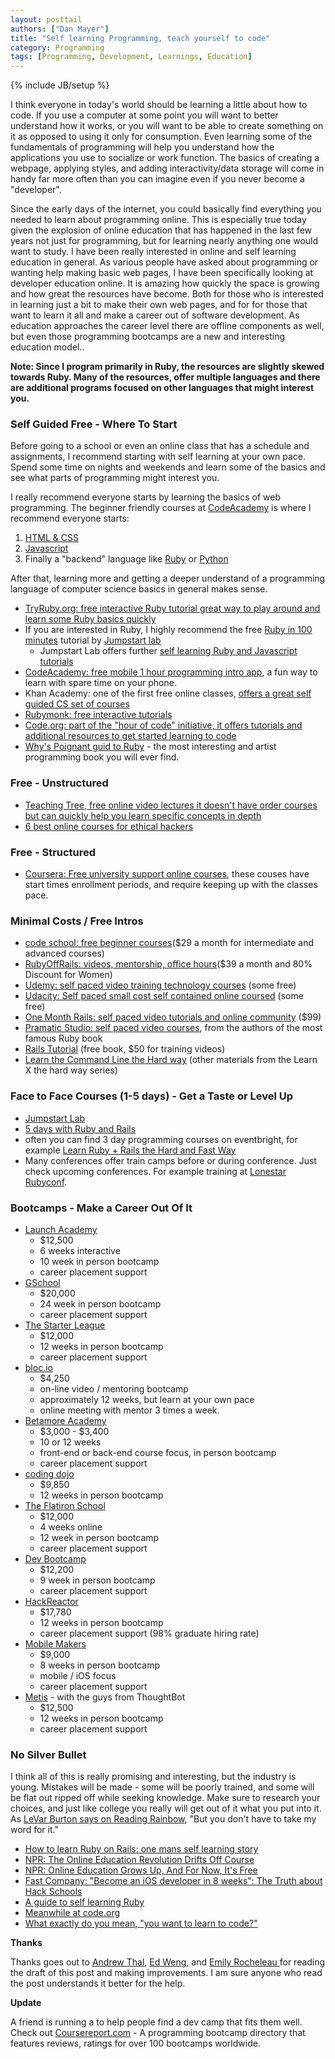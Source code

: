 ```yaml
---
layout: posttail
authors: ["Dan Mayer"]
title: "Self learning Programming, teach yourself to code"
category: Programming
tags: [Programming, Development, Learnings, Education]
---
```

{% include JB/setup %}

I think everyone in today's world should be learning a little about how to code. If you use a computer at some point you will want to better understand how it works, or you will want to be able to create something on it as opposed to using it only for consumption. Even learning some of the fundamentals of programming will help you understand how the applications you use to socialize or work function. The basics of creating a webpage, applying styles, and adding interactivity/data storage will come in handy far more often than you can imagine even if you never become a "developer".

Since the early days of the internet, you could basically find everything you needed to learn about programming online. This is especially true today given the explosion of online education that has happened in the last few years not just for programming, but for learning nearly anything one would want to study. I have been really interested in online and self learning education in general. As various people have asked about programming or wanting help making basic web pages, I have been specifically looking at developer education online. It is amazing how quickly the space is growing and how great the resources have become. Both for those who is interested in learning just a bit to make their own web pages, <!--more--> and for for those that want to learn it all and make a career out of software development. As education approaches the career level there are offline components as well, but even those programming bootcamps are a new and interesting education model..

__Note: Since I program primarily in Ruby, the resources are slightly skewed towards Ruby. Many of the resources, offer multiple languages and there are additional programs focused on other languages that might interest you.__

### Self Guided Free - Where To Start

Before going to a school or even an online class that has a schedule and assignments, I recommend starting with self learning at your own pace. Spend some time on nights and weekends and learn some of the basics and see what parts of programming might interest you.

I really recommend everyone starts by learning the basics of web programming. The beginner friendly courses at [CodeAcademy](http://www.codecademy.com/) is where I recommend everyone starts:

1. [HTML & CSS](http://www.codecademy.com/tracks/web)
2. [Javascript](http://www.codecademy.com/tracks/javascript)
3. Finally a "backend" language like [Ruby](http://www.codecademy.com/tracks/ruby) or [Python](https://www.codecademy.com/catalog/language/python)

After that, learning more and getting a deeper understand of a programming language of computer science basics in general makes sense.

* [TryRuby.org: free interactive Ruby tutorial great way to play around and learn some Ruby basics quickly](http://tryruby.org/levels/1/challenges/0)
* If you are interested in Ruby, I highly recommend the free [Ruby in 100 minutes](http://tutorials.jumpstartlab.com/projects/ruby_in_100_minutes.html) tutorial by [Jumpstart lab](http://jumpstartlab.com/)
  * Jumpstart Lab offers further [self learning Ruby and Javascript tutorials](http://tutorials.jumpstartlab.com/)
* [CodeAcademy: free mobile 1 hour programming intro app](http://techcrunch.com/2013/12/09/codecademy-releases-its-first-educational-app-a-k-a-my-new-subway-time-killer/), a fun way to learn with spare time on your phone.
* Khan Academy: one of the first free online classes, [offers a great self guided CS set of courses](https://www.khanacademy.org/cs)
* [Rubymonk: free interactive tutorials](https://rubymonk.com)
* [Code.org: part of the "hour of code" initiative, it offers tutorials and additional resources to get started learning to code](http://code.org/learn)
* [Why's Poignant guid to Ruby](http://mislav.uniqpath.com/poignant-guide/) - the most interesting and artist programming book you will ever find.

### Free - Unstructured

* [Teaching Tree, free online video lectures it doesn't have order courses but can quickly help you learn specific concepts in depth](http://www.teachingtree.co/)
* [6 best online courses for ethical hackers](https://www.comparitech.com/blog/information-security/hacking-python-courses-online/)

### Free - Structured

* [Coursera: Free university support online courses](https://www.coursera.org/category/cs-programming), these couses have start times enrollment periods, and require keeping up with the classes pace.

### Minimal Costs / Free Intros

* [code school: free beginner courses](https://www.codeschool.com/)($29 a month for intermediate and advanced courses)
* [RubyOffRails: videos, mentorship, office hours](https://rubyoffrails.com/)($39 a month and 80% Discount for Women)
* [Udemy: self paced video training technology courses](https://www.udemy.com/courses/Technology) (some free)
* [Udacity: Self paced small cost self contained online coursed](https://www.udacity.com/) (some free)
* [One Month Rails: self paced video tutorials and online community](https://onemonthrails.com/) ($99)
* [Pramatic Studio: self paced video courses](http://pragmaticstudio.com/), from the authors of the most famous Ruby book
* [Rails Tutorial](http://ruby.railstutorial.org/) (free book, $50 for training videos)
* [Learn the Command Line the Hard way](http://cli.learncodethehardway.org) (other materials from the Learn X the hard way series)

### Face to Face Courses (1-5 days) - Get a Taste or Level Up

* [Jumpstart Lab](http://jumpstartlab.com/)
* [5 days with Ruby and Rails](https://thenewcircle.com/training/ruby/ruby_on_rails.html)
* often you can find 3 day programming courses on eventbright, for example [Learn Ruby + Rails the Hard and Fast Way](http://www.eventbrite.com/e/cancelled-learn-ruby-rails-the-hard-and-fast-way-tickets-8484743095)
* Many conferences offer train camps before or during conference. Just check upcoming conferences. For example training at [Lonestar Rubyconf](http://www.lonestarruby.org/2013/lsrc#training-information).

### Bootcamps - Make a Career Out Of It

* [Launch Academy](http://www.launchacademy.com/)
  * $12,500
  * 6 weeks interactive
  * 10 week in person bootcamp
  * career placement support
* [GSchool](https://www.gschool.it/)
  * $20,000
  * 24 week in person bootcamp
  * career placement support
* [The Starter League](http://www.starterleague.com/)
  * $12,000
  * 12 weeks in person bootcamp
  * career placement support
* [bloc.io](https://www.bloc.io/)
  * $4,250
  * on-line video / mentoring bootcamp
  * approximately 12 weeks, but learn at your own pace
  * online meeting with mentor 3 times a week.
* [Betamore Academy](http://www.betamore.com/academy)
  * $3,000 - $3,400 
  * 10 or 12 weeks
  * front-end or back-end course focus, in person bootcamp
  * career placement support 
* [coding dojo](http://codingdojo.com)
  * $9,850
  * 12 weeks in person bootcamp
* [The Flatiron School](http://flatironschool.com/rubycurriculum.html)
  * $12,000
  * 4 weeks online
  * 12 week in person bootcamp
  * career placement support
* [Dev Bootcamp](http://devbootcamp.com)
  * $12,200
  * 9 week in person bootcamp
  * career placement support
* [HackReactor](http://www.hackreactor.com)
  * $17,780
  * 12 weeks in person bootcamp
  * career placement support (98% graduate hiring rate)
* [Mobile Makers](http://www.mobilemakers.co/#what-is-the-mobile-makers-academy)
  * $9,000
  * 8 weeks in person bootcamp
  * mobile / iOS focus
  * career placement support
* [Metis](http://www.thisismetis.com/) - with the guys from ThoughtBot
  * $12,500
  * 12 weeks in person bootcamp
  * career placement support

### No Silver Bullet

I think all of this is really promising and interesting, but the industry is young. Mistakes will be made - some will be poorly trained, and some will be flat out ripped off while seeking knowledge. Make sure to research your choices, and just like college you really will get out of it what you put into it. As [LeVar Burton says on Reading Rainbow](http://en.wikipedia.org/wiki/Reading_Rainbow), "But you don't have to take my word for it."

* [How to learn Ruby on Rails: one mans self learning story](https://medium.com/learning-to-code/f5b3cc66659a)
* [NPR: The Online Education Revolution Drifts Off Course](http://www.npr.org/2013/12/31/258420151/the-online-education-revolution-drifts-off-course)
* [NPR: Online Education Grows Up, And For Now, It's Free](http://www.npr.org/2012/09/30/162053927/online-education-grows-up-and-for-now-its-free)
* [Fast Company: "Become an iOS developer in 8 weeks": The Truth about Hack Schools](http://www.fastcompany.com/3023456/become-an-ios-developer-in-8-weeks-the-truth-about-hack-schools)
* [A guide to self learning Ruby](http://net.tutsplus.com/tutorials/ruby/the-best-way-to-learn-ruby-on-rails/)
* [Meanwhile at code.org](http://worrydream.com/MeanwhileAtCodeOrg/)
* [What exactly do you mean, "you want to learn to code?"](http://www.hanselman.com/blog/ACoderAProgrammerAHackerADeveloperAndAComputerScientistWalkIntoAVennDiagram.aspx)

__Thanks__  

Thanks goes out to [Andrew Thal](https://twitter.com/athal7), [Ed Weng](https://twitter.com/wengzilla), and [ Emily Rocheleau ](http://www.linkedin.com/pub/emily-rocheleau/12/5a1/9a1) for reading the draft of this post and making improvements. I am sure anyone who read the post understands it better for the help.

__Update__

A friend is running a to help people find a dev camp that fits them well. Check out [Coursereport.com](http://coursereport.com) - A programming bootcamp directory that features reviews, ratings for over 100 bootcamps worldwide.
